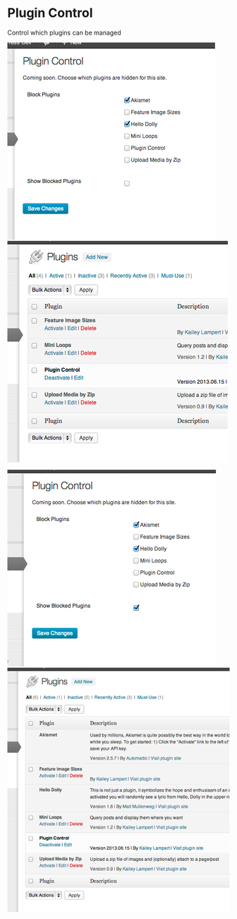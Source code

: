 Plugin Control
==============

Control which plugins can be managed

![admin-page](screenshot-1.png)
![result](screenshot-2.png)

![admin-page](screenshot-3.png)
![result](screenshot-4.png)
